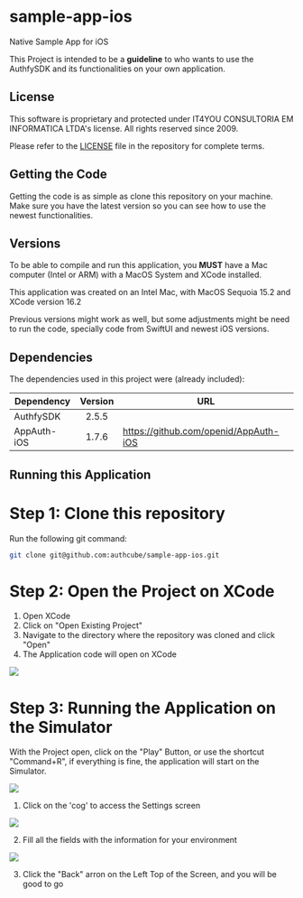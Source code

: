 # sample-app-ios

Native Sample App for iOS

This Project is intended to be a **guideline** to who wants to use the AuthfySDK and its functionalities on your own application.

## License

This software is proprietary and protected under IT4YOU CONSULTORIA EM INFORMATICA LTDA's license. All rights reserved since 2009.

Please refer to the [LICENSE](./LICENSE) file in the repository for complete terms.

## Getting the Code

Getting the code is as simple as clone this repository on your machine.
Make sure you have the latest version so you can see how to use the newest functionalities.

## Versions

To be able to compile and run this application, you **MUST** have a Mac computer (Intel or ARM) with a MacOS System and XCode installed.

This application was created on an Intel Mac, with MacOS Sequoia 15.2 and XCode version 16.2

Previous versions might work as well, but some adjustments might be need to run the code, specially code from SwiftUI and newest iOS versions.

## Dependencies

The dependencies used in this project were (already included):

| Dependency  | Version | URL                                   |
| ----------- | :-----: | ------------------------------------- |
| AuthfySDK   |  2.5.5  |                                       |
| AppAuth-iOS |  1.7.6  | https://github.com/openid/AppAuth-iOS |

## Running this Application

# Step 1: Clone this repository

Run the following git command:

```sh
git clone git@github.com:authcube/sample-app-ios.git
```

# Step 2: Open the Project on XCode

1. Open XCode
2. Click on "Open Existing Project"
3. Navigate to the directory where the repository was cloned and click "Open"
4. The Application code will open on XCode

![](docs/images/xcode.png)

# Step 3: Running the Application on the Simulator

With the Project open, click on the "Play" Button, or use the shortcut "Command+R", if everything is fine, the application will start on the Simulator.

![](docs/images/simulator-1.png)

1. Click on the 'cog' to access the Settings screen

![](docs/images/settings-1.png)

2. Fill all the fields with the information for your environment

![](docs/images/settings-2.png)

3. Click the "Back" arron on the Left Top of the Screen, and you will be good to go
